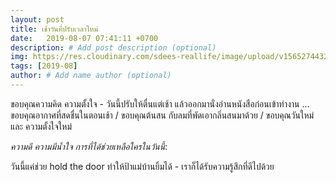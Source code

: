 ```yaml
---
layout: post
title: เช้าวันที่ปรับเวลาใหม่
date:   2019-08-07 07:41:11 +0700
description: # Add post description (optional)
img: https://res.cloudinary.com/sdees-reallife/image/upload/v1565274432/IMG_20190808_212504.jpg # Add image post (optional)
tags: [2019-08]
author: # Add name author (optional)
---
```

ขอบคุณความคิด ความตั้งใจ - วันนี้ปรับให้ตื่นแต่เช้า แล้วออกมานั่งอ่านหนังสือก่อนเข้าทำงาน ... ขอบคุณอากาศที่สดชื่นในตอนเช้า / ขอบคุณต้นสน กับลมที่พัดเอากลิ่นสนมาด้วย / ขอบคุณวันใหม่ และ ความตั้งใจใหม่

<i class="fa fa-child" style="color:plum"></i>

*ความดี ความมีน้ำใจ การที่ได้ช่วยเหลือใครในวันนี้*:

วันนี้แค่ช่วย hold the door ทำให้ป้าแม่บ้านยิ้มได้ - เราก็ได้รับความรู้สึกที่ดีไปด้วย
